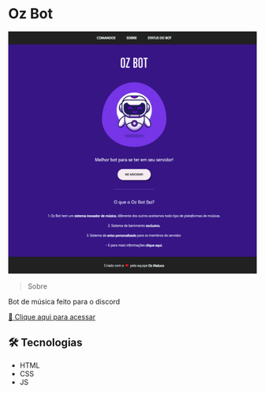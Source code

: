 # Oz Bot

<img src=".readme/preview.png" alt="preview image">

> Sobre

Bot de música feito para o discord

[🔗 Clique aqui para acessar](https://gabrielovski.github.io/oz-bot/)

## 🛠 Tecnologias

- HTML
- CSS
- JS